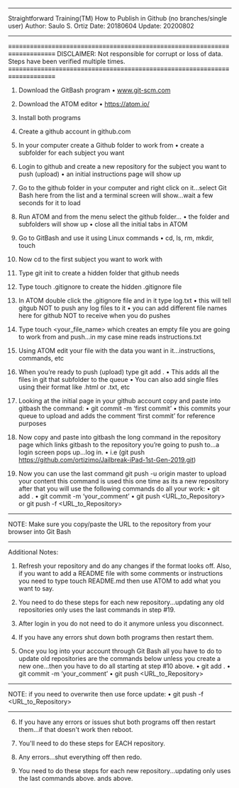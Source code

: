 ********************************************************
Straightforward Training(TM)
How to Publish in Github (no branches/single user)
Author: Saulo S. Ortiz
Date: 20180604
Update: 20200802
********************************************************

≡≡≡≡≡≡≡≡≡≡≡≡≡≡≡≡≡≡≡≡≡≡≡≡≡≡≡≡≡≡≡≡≡≡≡≡≡≡≡≡≡≡≡≡≡≡≡≡≡≡≡≡≡≡≡≡≡≡≡≡≡≡≡≡≡≡≡≡≡≡≡≡≡≡
DISCLAIMER:
Not responsible for corrupt or loss of data. Steps have been verified multiple times.
≡≡≡≡≡≡≡≡≡≡≡≡≡≡≡≡≡≡≡≡≡≡≡≡≡≡≡≡≡≡≡≡≡≡≡≡≡≡≡≡≡≡≡≡≡≡≡≡≡≡≡≡≡≡≡≡≡≡≡≡≡≡≡≡≡≡≡≡≡≡≡≡≡≡

1. Download the GitBash program
  • www.git-scm.com

2. Download the ATOM editor
  • https://atom.io/

3. Install both programs

4. Create a github account in github.com

5. In your computer create a Github folder to work from
  • create a subfolder for each subject you want

6. Login to github and create a new repository for the subject you want to push (upload)
  • an initial instructions page will show up

7. Go to the github folder in your computer and right click on it...select Git Bash here
from the list and a terminal screen will show...wait a few seconds for it to load

8. Run ATOM and from the menu select the github folder...
  • the folder and subfolders will show up
  • close all the initial tabs in ATOM

9. Go to GitBash and use it using Linux commands
  • cd, ls, rm, mkdir, touch

10. Now cd to the first subject you want to work with

11. Type git init to create a hidden folder that github needs

12. Type touch .gitignore to create the hidden .gitignore file

13. In ATOM double click the .gitignore file and in it type log.txt
  • this will tell gitgub NOT to push any log files to it
  • you can add different file names here for github NOT to receive when you do pushes

14. Type touch <your_file_name> which creates an empty file you are going to work from and push...in my
case mine reads instructions.txt

15. Using ATOM edit your file with the data you want in it...instructions, commands, etc

16. When you’re ready to push (upload) type git add .
  • This adds all the files in git that subfolder to the queue
  • You can also add single files using their format like .html or .txt, etc

17. Looking at the initial page in your github account copy and paste into gitbash the command:
  • git commit -m ‘first commit’
  • this commits your queue to upload and adds the comment ‘first commit’ for reference purposes

18. Now copy and paste into gitbash the long command in the repository page which links gitbash to the
repository you’re going to push to...a login screen pops up...log in.
  • i.e (git push https://github.com/ortizimo/Jailbreak-iPad-1st-Gen-2019.git)

19. Now you can use the last command git push -u origin master to upload your content
this command is used this one time as its a new repository after that you will use the following
commands do all your work:
  • git add .
  • git commit -m ‘your_comment’
  • git push <URL_to_Repository>
  or git push -f <URL_to_Repository>

****************************************************************************************
NOTE: Make sure you copy/paste the URL to the repository from your browser into Git Bash
****************************************************************************************

Additional Notes:
1. Refresh your repository and do any changes if the format looks off. Also, if you want to add a README
 file with some comments or instructions you need to type touch README.md then use ATOM to add what you
 want to say.

2. You need to do these steps for each new repository...updating any old repositories only uses the last
commands in step #19.

3. After login in you do not need to do it anymore unless you disconnect.

4. If you have any errors shut down both programs then restart them.

5. Once you log into your account through Git Bash all you have to do to update old repositories are the
commands below unless you create a new one...then you have to do all starting at step #10 above.
  • git add .
  • git commit -m ‘your_comment’
  • git push <URL_to_Repository>

****************************************************************************************
NOTE: if you need to overwrite then use force update:
  • git push -f <URL_to_Repository>
****************************************************************************************

6. If you have any errors or issues shut both programs off then restart them...if that doesn't work
then reboot.

7. You'll need to do these steps for EACH repository.

8. Any errors...shut everything off then redo.

9. You need to do these steps for each new repository...updating only uses the last commands above.
ands above.
